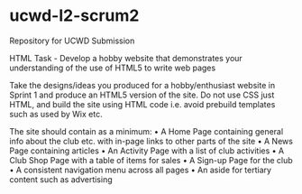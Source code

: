 # ucwd-l2-scrum2
Repository for UCWD Submission

HTML Task - Develop a hobby website that demonstrates your understanding of the use of HTML5 to write web pages

Take the designs/ideas you produced for a hobby/enthusiast website in Sprint 1 and produce an
HTML5 version of the site. Do not use CSS just HTML, and build the site using HTML code i.e.
avoid prebuild templates such as used by Wix etc.

The site should contain as a minimum:
• A Home Page containing general info about the club etc. with in-page links to other parts of the site
• A News Page containing articles
• An Activity Page with a list of club activities
• A Club Shop Page with a table of items for sales
• A Sign-up Page for the club
• A consistent navigation menu across all pages
• An aside for tertiary content such as advertising
